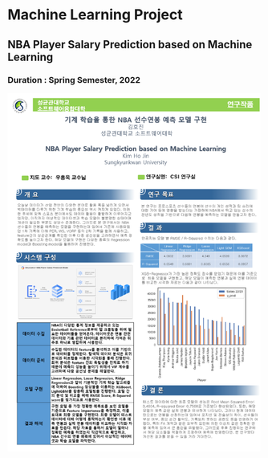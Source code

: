 # Machine Learning Project 
## NBA Player Salary Prediction based on Machine Learning

### Duration : Spring Semester, 2022

<img src="project.png">
